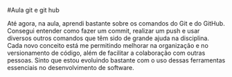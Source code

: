 #Aula git e git hub


Até agora, na aula, aprendi bastante sobre os comandos do Git e do GitHub. Consegui entender como fazer um commit, realizar um push e usar diversos outros comandos que têm sido de grande ajuda na disciplina. Cada novo conceito está me permitindo melhorar na organização e no versionamento de código, além de facilitar a colaboração com outras pessoas. Sinto que estou evoluindo bastante com o uso dessas ferramentas essenciais no desenvolvimento de software.